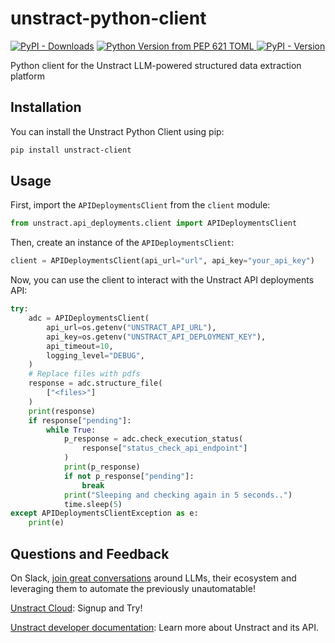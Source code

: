 # unstract-python-client
[![PyPI - Downloads](https://img.shields.io/pypi/dm/unstract-client)](https://pypi.org/project/unstract-client/)
[![Python Version from PEP 621 TOML](https://img.shields.io/python/required-version-toml?tomlFilePath=https%3A%2F%2Fraw.githubusercontent.com%2FZipstack%2Funstract-python-client%2Fmain%2Fpyproject.toml)
](https://pypi.org/project/llmwhisperer-client/)
[![PyPI - Version](https://img.shields.io/pypi/v/unstract-client)](https://pypi.org/project/unstract-client/)

Python client for the Unstract LLM-powered structured data extraction platform


## Installation

You can install the Unstract Python Client using pip:

```bash
pip install unstract-client
```

## Usage

First, import the `APIDeploymentsClient` from the `client` module:

```python
from unstract.api_deployments.client import APIDeploymentsClient
```

Then, create an instance of the `APIDeploymentsClient`:

```python
client = APIDeploymentsClient(api_url="url", api_key="your_api_key")
```

Now, you can use the client to interact with the Unstract API deployments API:

```python
try:
    adc = APIDeploymentsClient(
        api_url=os.getenv("UNSTRACT_API_URL"),
        api_key=os.getenv("UNSTRACT_API_DEPLOYMENT_KEY"),
        api_timeout=10,
        logging_level="DEBUG",
    )
    # Replace files with pdfs
    response = adc.structure_file(
        ["<files>"]
    )
    print(response)
    if response["pending"]:
        while True:
            p_response = adc.check_execution_status(
                response["status_check_api_endpoint"]
            )
            print(p_response)
            if not p_response["pending"]:
                break
            print("Sleeping and checking again in 5 seconds..")
            time.sleep(5)
except APIDeploymentsClientException as e:
    print(e)
```


## Questions and Feedback

On Slack, [join great conversations](https://join-slack.unstract.com/) around LLMs, their ecosystem and leveraging them to automate the previously unautomatable!

[Unstract Cloud](https://unstract.com/): Signup and Try!

[Unstract developer documentation](https://docs.unstract.com/): Learn more about Unstract and its API.
